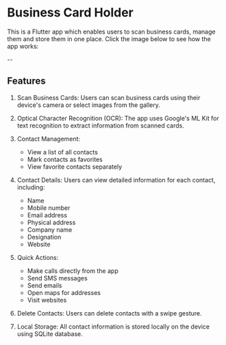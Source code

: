 # Business Card Holder
This is a Flutter app which enables users to scan business cards, manage them and store them in one place. Click the image below to see how the app works:

--

## Features
1. Scan Business Cards: Users can scan business cards using their device's camera or select images from the gallery.

2. Optical Character Recognition (OCR): The app uses Google's ML Kit for text recognition to extract information from scanned cards.

3. Contact Management:
   - View a list of all contacts
   - Mark contacts as favorites
   - View favorite contacts separately

4. Contact Details: Users can view detailed information for each contact, including:
   - Name
   - Mobile number
   - Email address
   - Physical address
   - Company name
   - Designation
   - Website

5. Quick Actions:
   - Make calls directly from the app
   - Send SMS messages
   - Send emails
   - Open maps for addresses
   - Visit websites

6. Delete Contacts: Users can delete contacts with a swipe gesture.

7. Local Storage: All contact information is stored locally on the device using SQLite database.